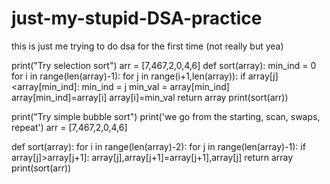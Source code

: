 # just-my-stupid-DSA-practice
this is just me trying to do dsa for the first time (not really but yea)

print("Try selection sort")
arr = [7,467,2,0,4,6]
def sort(array):
    min_ind = 0
    for i in range(len(array)-1):
        for j in range(i+1,len(array)):
            if array[j]<array[min_ind]:
                min_ind = j
        min_val = array[min_ind]
        array[min_ind]=array[i]
        array[i]=min_val
    return array
print(sort(arr))


print("Try simple bubble sort")
print('we go from the starting, scan, swaps, repeat')
arr = [7,467,2,0,4,6]

def sort(array):
    for i in range(len(array)-2):
        for j in range(len(array)-1):
            if array[j]>array[j+1]:
                array[j],array[j+1]=array[j+1],array[j]
    return array
print(sort(arr))


